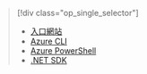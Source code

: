 > [!div class="op_single_selector"]
> * [入口網站](../articles/hdinsight/hdinsight-administer-use-portal-linux.md)
> * [Azure CLI](../articles/hdinsight/hdinsight-administer-use-command-line.md)
> * [Azure PowerShell](../articles/hdinsight/hdinsight-administer-use-powershell.md)
> * [.NET SDK](../articles/hdinsight/hdinsight-administer-use-dotnet-sdk.md)
> 
> 



<!--HONumber=Jan17_HO3-->


